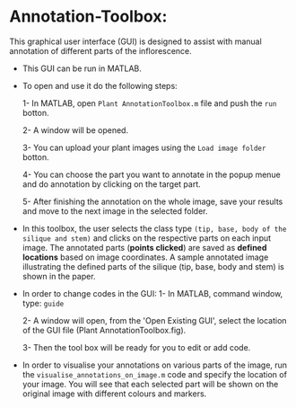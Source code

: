 # Annotation-Toolbox:

This graphical user interface (GUI) is designed to assist with manual annotation of different parts of the inflorescence. 

- This GUI can be run in MATLAB.
- To open and use it do the following steps:

     1- In MATLAB, open `Plant AnnotationToolbox.m` file and push the `run` botton. 

     2- A window will be opened. 

     3- You can upload your plant images using the `Load image folder` botton.

     4- You can choose the part you want to annotate in the popup menue and do annotation by clicking on the target part.

     5- After finishing the annotation on the whole image, save your results and move to the next image in the selected folder.

- In this toolbox, the user selects the class type `(tip, base, body of the silique and stem)` and clicks on the respective parts on each input image. The annotated parts (**points clicked**) are saved as **defined locations** based on image coordinates. A sample annotated image illustrating the defined parts of the silique (tip, base, body and stem) is shown in the paper.


- In order to change codes in the GUI: 
     1- In MATLAB, command window, type: `guide`
     
     2- A window will open, from the 'Open Existing GUI', select the location of the GUI file (Plant AnnotationToolbox.fig).
     
     3- Then the tool box will be ready for you to edit or add code.

- In order to visualise your annotations on various parts of the image, run the `visualise_annotations_on_image.m` code and specify the location of your image. You will see that each selected part will be shown on the original image with different colours and markers. 



